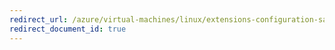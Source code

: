 ```yaml
---
redirect_url: /azure/virtual-machines/linux/extensions-configuration-samples
redirect_document_id: true
---
```

